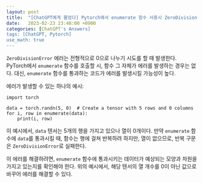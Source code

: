 ```yaml
---
layout: post
title:  "[ChatGPT에게 물었다] Pytorch에서 enumerate 함수 사용시 ZeroDivisionError가 발생하는 원인은?"
date:   2023-02-23 23:48:00 +0900
categories: [ChatGPT's Answers]
tags: [ChatGPT, Pytorch]
use_math: true
---
```


`ZeroDivisionError` 에러는 전형적으로 0으로 나누기 시도를 할 때 발생한다. PyTorch에서 `enumerate` 함수를 호출할 시, 함수 그 자체가 에러를 발생하는 경우는 없다. 대신, `enumerate` 함수를 통과하는 코드가 에러를 발생시킬 가능성이 높다.

에러가 발생할 수 있는 하나의 예시:

```
import torch

data = torch.randn(5, 0)  # Create a tensor with 5 rows and 0 columns
for i, row in enumerate(data):
    print(i, row)
```
이 예시에서, `data` 텐서는 5개의 행을 가지고 있으나 열이 0개이다. 만약 `enumerate` 함수에 `data`를 통과시킬 때, 함수는 행에 걸쳐 반복하려 하지만, 열이 없으므로, 반복 구문은 `ZeroDivisionError`로 실패한다.

이 에러를 해결하려면, `enumerate` 함수에 통과시키는 데이터가 예상되는 모양과 차원을 가지고 있는지를 확인해야 한다. 위의 예시에서, 해당 텐서의 열 개수를 0이 아닌 값으로 바꾸어 에러를 해결할 수 있다.